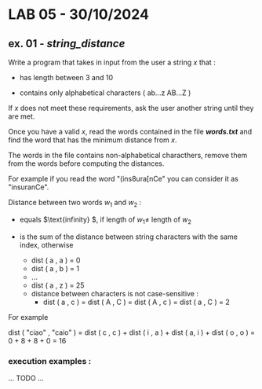# LAB 05 - 30/10/2024

## ex. 01 - ***string_distance*** 

Write a program that takes in input from the user a string $x$ that :

- has length between 3 and 10

- contains only alphabetical characters ( ab...z AB...Z )

If $x$ does not meet these requirements, ask the user another string until they are met.

Once you have a valid $x$, read the words contained in the file ***words.txt*** and find the word that has the minimum distance from $x$.

The words in the file contains non-alphabetical characthers, remove them from the words before computing the distances.

For example if you read the word "(ins8ura[nCe" you can consider it as "insuranCe".

Distance between two words $w_1$ and $w_2$ :

- equals $\text{infinity} $, if length of $w_1 \neq$ length of $w_2$

- is the sum of the distance between string characters with the same index, otherwise

    - dist ( a , a ) = 0
    - dist ( a , b ) = 1
    - ...
    - dist ( a , z ) = 25
    - distance between characters is not case-sensitive : 
        - dist ( a , c ) = dist ( A , C ) = dist ( A , c ) = dist ( a , C ) = 2

For example 

dist ( "ciao" , "caio" ) = dist ( c , c ) + dist ( i , a ) + dist ( a, i ) + dist ( o , o ) = 0 + 8 + 8 + 0 = 16 


### execution examples :

... TODO ...